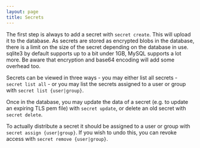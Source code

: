 ```yaml
---
layout: page
title: Secrets
---
```


The first step is always to add a secret with ```secret create```.  This will upload it to the database.  As secrets are stored as encrypted blobs in the database, there is a limit on the size of the secret depending on the database in use.  sqlite3 by default supports up to a bit under 1GB, MySQL supports a lot more.  Be aware that encryption and base64 encoding will add some overhead too.

Secrets can be viewed in three ways - you may either list all secrets - ```secret list all``` - or you may list the secrets assigned to a user or group with ```secret list {user|group}```.

Once in the database, you may update the data of a secret (e.g. to update an expiring TLS pem file) with ```secret update```, or delete an old secret with ```secret delete```.

To actually distribute a secret it should be assigned to a user or group with ```secret assign {user|group}```.  If you wish to undo this, you can revoke access with ```secret remove {user|group}```.